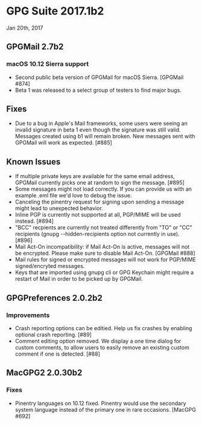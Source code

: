 GPG Suite 2017.1b2
==================
Jan 20th, 2017


GPGMail 2.7b2
-------------

### macOS 10.12 Sierra support
* Second public beta version of GPGMail for macOS Sierra. [GPGMail #874]
* Beta 1 was released to a select group of testers to find major bugs.

Fixes
-----

* Due to a bug in Apple's Mail frameworks, some users were seeing an invalid signature in beta 1 even though the signature was still valid. Messages created using b1 will remain broken. New messages sent with GPGMail will work as expected. [#885]

Known Issues
------------
* If multiple private keys are available for the same email address, GPGMail currently picks one at random to sign the message. [#895]
* Some messages might not load correctly. If you can provide us with an example .eml file we'd love to debug the issue.
* Canceling the pinentry request for signing upon sending a message might lead to unexpected behavior.
* Inline PGP is currently not supported at all, PGP/MIME will be used instead. [#894]
* "BCC" recpients are currently not treated differently from "TO" or "CC" recipients (gnupg --hidden-recipients option not currently in use). [#896]
* Mail Act-On incompatibility: if Mail Act-On is active, messages will not be encrypted. Please make sure to disable Mail Act-On. [GPGMail #888]
* Mail rules for signed or encrypted messages will not work for PGP/MIME signed/encryted messages.
* Keys that are imported using gnupg cli or GPG Keychain might require a restart of Mail in order to be picked up by GPGMail.


GPGPreferences 2.0.2b2
----------------------

### Improvements

* Crash reporting options can be editied. Help us fix crashes by enabling optional crash reporting. [#89]
* Comment editing option removed. We display a one time dialog for custom comments, to allow users to easily remove an existing custom comment if one is detected. [#88]


MacGPG2 2.0.30b2
----------------

### Fixes

*  Pinentry languages on 10.12 fixed. Pinentry would use the secondary system language instead of the primary one in rare occasions. [MacGPG #692]